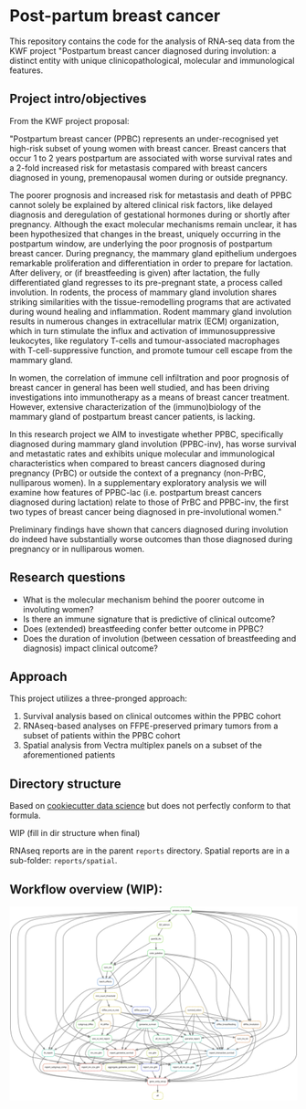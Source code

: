 # Post-partum breast cancer

This repository contains the code for the analysis of RNA-seq data from the KWF project "Postpartum breast cancer diagnosed during involution: a distinct entity with unique clinicopathological, molecular and immunological features.

## Project intro/objectives

From the KWF project proposal:

"Postpartum breast cancer (PPBC) represents an under-recognised yet high-risk subset of young women with breast cancer. Breast cancers that occur 1 to 2 years postpartum are associated with worse survival rates and a 2-fold increased risk for metastasis compared with breast cancers diagnosed in young, premenopausal women during or outside pregnancy.

The poorer prognosis and increased risk for metastasis and death of PPBC cannot solely be explained by altered clinical risk factors, like delayed diagnosis and deregulation of gestational hormones during or shortly after pregnancy. Although the exact molecular mechanisms remain unclear, it has been hypothesized that changes in the breast, uniquely occurring in the postpartum window, are underlying the poor prognosis of postpartum breast cancer. During pregnancy, the mammary gland epithelium undergoes remarkable proliferation and differentiation in order to prepare for lactation. After delivery, or (if breastfeeding is given) after lactation, the fully differentiated gland regresses to its pre-pregnant state, a process called involution. In rodents, the process of mammary gland involution shares striking similarities with the tissue-remodelling programs that are activated during wound healing and inflammation. Rodent mammary gland involution results in numerous changes in extracellular matrix (ECM) organization, which in turn stimulate the influx and activation of immunosuppressive leukocytes, like regulatory T-cells and tumour-associated macrophages with T-cell-suppressive function, and promote tumour cell escape from the mammary gland. 

In women, the correlation of immune cell infiltration and poor prognosis of breast cancer in general has been well studied, and has been driving investigations into immunotherapy as a means of breast cancer treatment. However, extensive characterization of the (immuno)biology of the mammary gland of postpartum breast cancer
patients, is lacking. 

In this research project we AIM to investigate whether PPBC, specifically diagnosed during mammary gland involution (PPBC-inv), has worse survival and metastatic rates and exhibits unique molecular and immunological characteristics when compared to breast cancers diagnosed during pregnancy (PrBC) or outside the context of a pregnancy (non-PrBC, nulliparous women). In a supplementary exploratory analysis we will examine how features of PPBC-lac (i.e. postpartum breast cancers diagnosed during lactation) relate to those of PrBC and PPBC-inv, the first two types of breast cancer being diagnosed in pre-involutional women."

Preliminary findings have shown that cancers diagnosed during involution do indeed have substantially worse outcomes than those diagnosed during pregnancy or in nulliparous women.

## Research questions

* What is the molecular mechanism behind the poorer outcome in involuting women?
* Is there an immune signature that is predictive of clinical outcome?
* Does (extended) breastfeeding confer better outcome in PPBC?
* Does the duration of involution (between cessation of breastfeeding and diagnosis) impact clinical outcome?

## Approach

This project utilizes a three-pronged approach:

1) Survival analysis based on clinical outcomes within the PPBC cohort
2) RNAseq-based analyses on FFPE-preserved primary tumors from a subset of patients within the PPBC cohort
3) Spatial analysis from Vectra multiplex panels on a subset of the aforementioned patients

## Directory structure

Based on [cookiecutter data science](https://drivendata.github.io/cookiecutter-data-science/) but does not perfectly conform to that formula.

WIP (fill in dir structure when final)

RNAseq reports are in the parent `reports` directory. Spatial reports are in a sub-folder: `reports/spatial`.

## Workflow overview (WIP):

<img src="./dag.svg">
